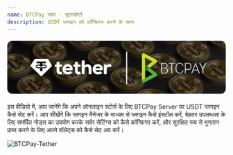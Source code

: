 ```yaml
---
name: BTCPay सर्वर - यूएसडीटी
description: USDT प्लगइन को कॉन्फ़िगर करने के चरण 
---
```

![cover](assets/cover.webp)

इस वीडियो में, आप जानेंगे कि अपने ऑनलाइन स्टोर्स के लिए BTCPay Server पर USDT प्लगइन कैसे सेट करें। आप सीखेंगे कि प्लगइन मैनेजर के माध्यम से प्लगइन कैसे इंस्टॉल करें, बेहतर उपलब्धता के लिए समर्पित नोड्स का उपयोग करके सर्वर सेटिंग्स को कैसे कॉन्फ़िगर करें, और सुरक्षित रूप से भुगतान प्राप्त करने के लिए अपने वॉलेट्स को कैसे सेट अप करें।

![BTCPay-Tether](https://youtu.be/hAymYr6YDMY)
